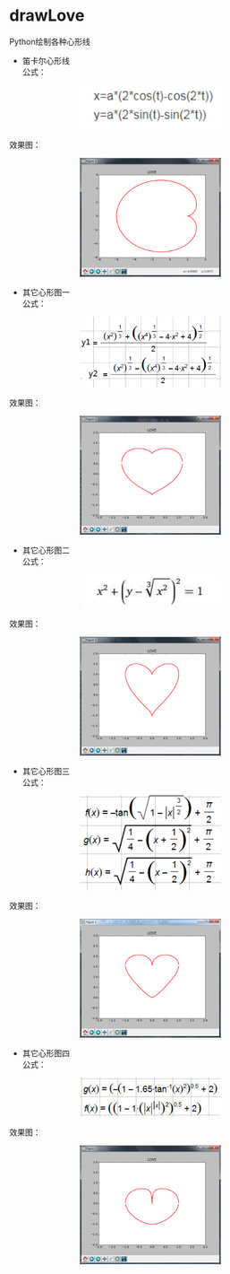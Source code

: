 # drawLove
Python绘制各种心形线

* 笛卡尔心形线<br>
公式：<br>
<div align=center><img src="images/a.png" width = "50%" /></div>

效果图：<br>
<div align=center><img src="images/aa.png" width = "50%" /></div>


* 其它心形图一<br>
公式：<br>
<div align=center><img src="images/b.png" width = "50%" /></div>

效果图：<br>
<div align=center><img src="images/bb.png" width = "50%" /></div>


* 其它心形图二<br>
公式：<br>
<div align=center><img src="images/c.png" width = "50%" /></div>

效果图：<br>
<div align=center><img src="images/cc.png" width = "50%" /></div>


* 其它心形图三<br>
公式：<br>
<div align=center><img src="images/d.png" width = "50%" /></div>

效果图：<br>
<div align=center><img src="images/dd.png" width = "50%" /></div>


* 其它心形图四<br>
公式：<br>
<div align=center><img src="images/e.png" width = "50%" /></div>

效果图：<br>
<div align=center><img src="images/ee.png" width = "50%" /></div>

